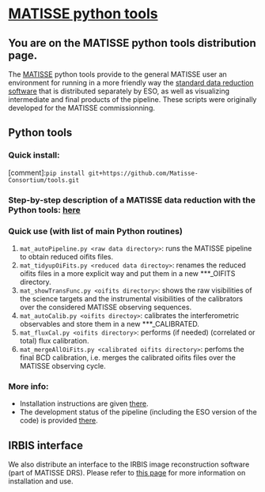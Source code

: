 # [MATISSE python tools](https://github.com/Matisse-Consortium/tools/wiki)

## You are on the MATISSE python tools distribution page.
The [MATISSE](http://www.eso.org/sci/facilities/paranal/instruments/matisse.html) python tools provide to the general MATISSE user an environment for running in a more friendly way the [standard data reduction software](http://www.eso.org/sci/software/pipelines/matisse/matisse-pipe-recipes.html) that is distributed separately by ESO, as well as visualizing intermediate and final products of the pipeline. These scripts were originally developed for the MATISSE commissionning. 

## Python tools

### Quick install:
[comment]:`pip install git+https://github.com/Matisse-Consortium/tools.git`

### Step-by-step description of a MATISSE data reduction with the Python tools: [here](https://github.com/Matisse-Consortium/tools/wiki/Getting-Started) 

### Quick use (with list of main Python routines)
1. `mat_autoPipeline.py <raw data directory>`: runs the MATISSE pipeline to obtain reduced oifits files.  
2. `mat_tidyupOiFits.py <reduced data directoy>`: renames the reduced oifits files in a more explicit way and put them in a new ***_OIFITS directory.
3. `mat_showTransFunc.py <oifits directory>`: shows the raw visibilities of the science targets and the instrumental visibilities of the calibrators over the considered MATISSE observing sequences.
3. `mat_autoCalib.py <oifits directoy>`: calibrates the interferometric observables and store them in a new ***_CALIBRATED.
4. `mat_fluxCal.py <oifits directory>`: performs (if needed) (correlated or total) flux calibration.
5. `mat_mergeAllOiFits.py <calibrated oifits directory>`: perfoms the final BCD calibration, i.e. merges the calibrated oifits files over the MATISSE observing cycle.

### More info:
- Installation instructions are given [there](https://github.com/Matisse-Consortium/tools/wiki/Installation).
- The development status of the pipeline (including the ESO version of the code) is provided [there](https://github.com/Matisse-Consortium/tools/wiki/Known-bugs-and-development-plan).

## IRBIS interface

We also distribute an interface to the IRBIS image reconstruction software (part of MATISSE DRS). Please refer to [this page](https://github.com/Matisse-Consortium/tools/tree/master/imarec) for more information on installation and use.
